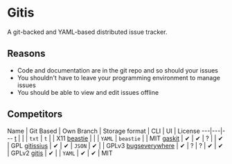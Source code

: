# Gitis

A git-backed and YAML-based distributed issue tracker.


## Reasons

- Code and documentation are in the git repo and so should your issues
- You shouldn't have to leave your programming environment to manage issues
- You should be able to view and edit issues offline


## Competitors

Name | Git Based | Own Branch | Storage format | CLI | UI | License
---|---|---
[t](https://github.com/sjl/t) | | | `txt` | `t` | | X11
[beastie](https://github.com/avillafiorita/beastie) | | | `YAML` | `beastie` | | MIT
[gaskit](https://github.com/bkeepers/gaskit) | ✔︎ | ✔︎ | ? | | ✔︎ | GPL
[gitissius](https://github.com/glogiotatidis/gitissius) | ✔︎ | ✔︎ | `JSON` | ✔︎ | | GPLv3
[bugseverywhere](http://bugseverywhere.org/) | ✔︎ | ? | ? | ✔︎ | ✔︎ | GPLv2
[gitis](https://github.com/adius/gitis) | ✔︎ | | `YAML` | ✔︎ | ✔︎ | MIT

